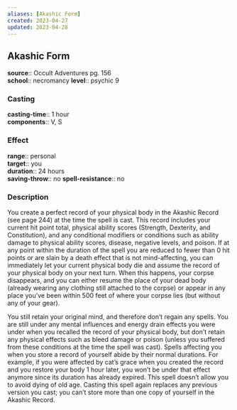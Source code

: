 ```yaml
---
aliases: [Akashic Form]
created: 2023-04-27
updated: 2023-04-28
---
```


## Akashic Form

**source**:: Occult Adventures pg. 156  
**school**:: necromancy
**level**:: psychic 9

### Casting

**casting-time**:: 1 hour  
**components**:: V, S

### Effect

**range**:: personal  
**target**:: you  
**duration**:: 24 hours  
**saving-throw**:: no
**spell-resistance**:: no

### Description

You create a perfect record of your physical body in the Akashic Record (see page 244) at the time the spell is cast. This record includes your current hit point total, physical ability scores (Strength, Dexterity, and Constitution), and any conditional modifiers or conditions such as ability damage to physical ability scores, disease, negative levels, and poison. If at any point within the duration of the spell you are reduced to fewer than 0 hit points or are slain by a death effect that is not mind-affecting, you can immediately let your current physical body die and assume the record of your physical body on your next turn. When this happens, your corpse disappears, and you can either resume the place of your dead body (already wearing any clothing still attached to the corpse) or appear in any place you’ve been within 500 feet of where your corpse lies (but without any of your gear).  
  
You still retain your original mind, and therefore don’t regain any spells. You are still under any mental influences and energy drain effects you were under when you recalled the record of your physical body, but don’t retain any physical effects such as bleed damage or poison (unless you suffered from these conditions at the time the spell was cast). Spells affecting you when you store a record of yourself abide by their normal durations. For example, if you were affected by cat’s grace when you created the record and you restore your body 1 hour later, you won’t be under that effect anymore since its duration has already expired. This spell doesn’t allow you to avoid dying of old age. Casting this spell again replaces any previous version you cast; you can’t store more than one copy of yourself in the Akashic Record.
